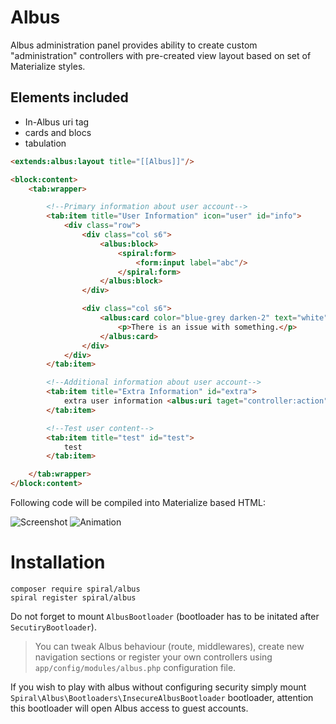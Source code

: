 # Albus 
Albus administration panel provides ability to create custom "administration" controllers with pre-created view layout based on set of Materialize styles.

Elements included
-----------------
* In-Albus uri tag
* cards and blocs
* tabulation

```html
<extends:albus:layout title="[[Albus]]"/>

<block:content>
    <tab:wrapper>

        <!--Primary information about user account-->
        <tab:item title="User Information" icon="user" id="info">
            <div class="row">
                <div class="col s6">
                    <albus:block>
                        <spiral:form>
                            <form:input label="abc"/>
                        </spiral:form>
                    </albus:block>
                </div>

                <div class="col s6">
                    <albus:card color="blue-grey darken-2" text="white">
                        <p>There is an issue with something.</p>
                    </albus:card>
                </div>
            </div>
        </tab:item>

        <!--Additional information about user account-->
        <tab:item title="Extra Information" id="extra">
            extra user information <albus:uri taget="controller:action">link</albus:uri>
        </tab:item>

        <!--Test user content-->
        <tab:item title="test" id="test">
            test
        </tab:item>

    </tab:wrapper>
</block:content>
```

Following code will be compiled into Materialize based HTML:

![Screenshot](http://i.imgur.com/5R8j5lZ.png)
![Animation](https://raw.githubusercontent.com/spiral/guide/master/resources/albus.gif)

# Installation

```
composer require spiral/albus
spiral register spiral/albus
```

Do not forget to mount `AlbusBootloader` (bootloader has to be initated after `SecutiryBootloader`).

> You can tweak Albus behaviour (route, middlewares), create new navigation sections or register your own controllers using `app/config/modules/albus.php` configuration file.

If you wish to play with albus without configuring security simply mount `Spiral\Albus\Bootloaders\InsecureAlbusBootloader` bootloader, attention this bootloader will open Albus access to guest accounts.
